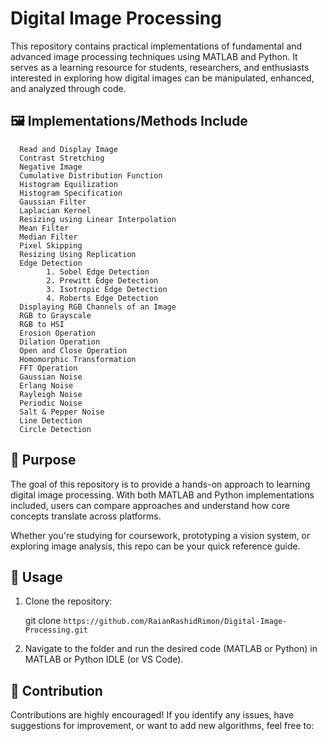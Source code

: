 # Digital Image Processing
This repository contains practical implementations of fundamental and advanced image processing techniques using MATLAB and Python. It serves as a learning resource for students, researchers, and enthusiasts interested in exploring how digital images can be manipulated, enhanced, and analyzed through code.

## 🖼️  Implementations/Methods Include 

      Read and Display Image
      Contrast Stretching
      Negative Image
      Cumulative Distribution Function
      Histogram Equilization
      Histogram Specification
      Gaussian Filter
      Laplacian Kernel
      Resizing using Linear Interpolation
      Mean Filter
      Median Filter
      Pixel Skipping
      Resizing Using Replication
      Edge Detection
            1. Sobel Edge Detection
            2. Prewitt Edge Detection
            3. Isotropic Edge Detection
            4. Roberts Edge Detection
      Displaying RGB Channels of an Image
      RGB to Grayscale
      RGB to HSI
      Erosion Operation
      Dilation Operation
      Open and Close Operation
      Homomorphic Transformation
      FFT Operation
      Gaussian Noise
      Erlang Noise
      Rayleigh Noise
      Periodic Noise
      Salt & Pepper Noise
      Line Detection
      Circle Detection

## 🎯 Purpose
The goal of this repository is to provide a hands-on approach to learning digital image processing. With both MATLAB and Python implementations included, users can compare approaches and understand how core concepts translate across platforms.

Whether you're studying for coursework, prototyping a vision system, or exploring image analysis, this repo can be your quick reference guide.


## 📌 Usage
1. Clone the repository:

   git clone `https://github.com/RaianRashidRimon/Digital-Image-Processing.git`
   
3. Navigate to the folder and run the desired code (MATLAB or Python) in MATLAB or Python IDLE (or VS Code).


## 🤝 Contribution
Contributions are highly encouraged! If you identify any issues, have suggestions for improvement, or want to add new algorithms, feel free to:




















   
